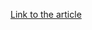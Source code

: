 [Link to the article](https://seqrite.com/blog/java-rat-campaign-targets-co-operative-banks-in-india/)
